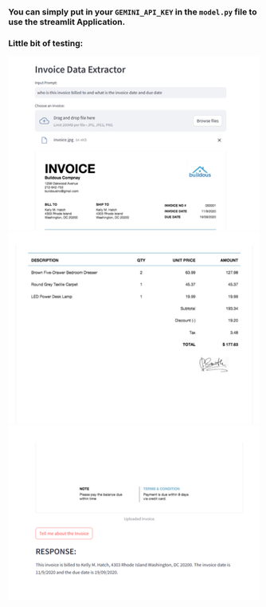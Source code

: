 ### You can simply put in your `GEMINI_API_KEY` in the `model.py` file to use the streamlit Application.

### Little bit of testing:

![Testing the Invoice Data Extractor Streamlit App](./images/upper-screen.png)
![Testing the Invoice Data Extractor Streamlit App](./images/mid-screen.png)
![Testing the Invoice Data Extractor Streamlit App](./images/lower-screen.png)
